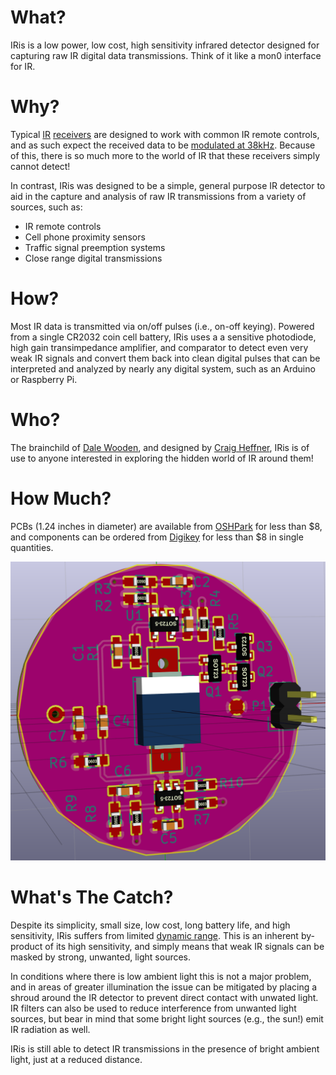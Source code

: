 What?
=====

IRis is a low power, low cost, high sensitivity infrared detector designed for capturing raw IR digital data transmissions. Think of it like a mon0 interface for IR.

Why?
====

Typical [IR](https://www.sparkfun.com/products/10266) [receivers](http://dangerousprototypes.com/docs/USB_IR_Toy_v2) are designed to work with common IR remote controls, and as such expect the received data to be [modulated at 38kHz](http://www.vishay.com/docs/80071/dataform.pdf). Because of this, there is so much more to the world of IR that these receivers simply cannot detect!

In contrast, IRis was designed to be a simple, general purpose IR detector to aid in the capture and analysis of raw IR transmissions from a variety of sources, such as:

 * IR remote controls
 * Cell phone proximity sensors 
 * Traffic signal preemption systems
 * Close range digital transmissions

How?
====

Most IR data is transmitted via on/off pulses (i.e., on-off keying). Powered from a single CR2032 coin cell battery, IRis uses a a sensitive photodiode, high gain transimpedance amplifier, and comparator to detect even very weak IR signals and convert them back into clean digital pulses that can be interpreted and analyzed by nearly any digital system, such as an Arduino or Raspberry Pi.

Who?
====

The brainchild of [Dale Wooden](https://www.linkedin.com/in/dale-wooden-1b1bb288), and designed by [Craig Heffner](http://www.analogzoo.com), IRis is of use to anyone interested in exploring the hidden world of IR around them!

How Much?
=========

PCBs (1.24 inches in diameter) are available from [OSHPark](https://oshpark.com/shared_projects/OFeMS3Ed) for less than $8, and components can be ordered from [Digikey](./digikey_bom.csv) for less than $8 in single quantities.

![IRis PCB 3D View](./images/IRis_PCB.png)

What's The Catch?
=================

Despite its simplicity, small size, low cost, long battery life, and high sensitivity, IRis suffers from limited [dynamic range](https://en.wikipedia.org/wiki/Dynamic_range). This is an inherent by-product of its high sensitivity, and simply means that weak IR signals can be masked by strong, unwanted, light sources.

In conditions where there is low ambient light this is not a major problem, and in areas of greater illumination the issue can be mitigated by placing a shroud around the IR detector to prevent direct contact with unwated light. IR filters can also be used to reduce interference from unwanted light sources, but bear in mind that some bright light sources (e.g., the sun!) emit IR radiation as well.

IRis is still able to detect IR transmissions in the presence of bright ambient light, just at a reduced distance.

